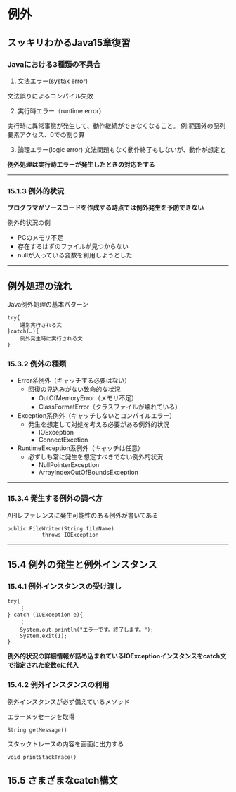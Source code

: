 # 例外

## スッキリわかるJava15章復習

### Javaにおける3種類の不具合

1. 文法エラー(systax error)

文法誤りによるコンパイル失敗

2. 実行時エラー（runtime error）

実行時に異常事態が発生して、動作継続ができなくなること。
例:範囲外の配列要素アクセス、0での割り算

3. 論理エラー(logic error)
文法問題もなく動作終了もしないが、動作が想定と


**例外処理は実行時エラーが発生したときの対応をする**

---

### 15.1.3 例外的状況

**プログラマがソースコードを作成する時点では例外発生を予防できない**

例外的状況の例
- PCのメモリ不足
- 存在するはずのファイルが見つからない
- nullが入っている変数を利用しようとした

---
## 例外処理の流れ

Java例外処理の基本パターン
```
try{
    通常実行される文
}catch(…){
    例外発生時に実行される文
}
```
### 15.3.2 例外の種類

- Error系例外（キャッチする必要はない）
    - 回復の見込みがない致命的な状況
        - OutOfMemoryError（メモリ不足）
        - ClassFormatError（クラスファイルが壊れている）
- Exception系例外（キャッチしないとコンパイルエラー）
    - 発生を想定して対処を考える必要がある例外的状況
        - IOException
        - ConnectExcetion
- RuntimeException系例外（キャッチは任意）
    - 必ずしも常に発生を想定すべきでない例外的状況
        - NullPointerException
        - ArrayIndexOutOfBoundsException

---
### 15.3.4 発生する例外の調べ方
APIレファレンスに発生可能性のある例外が書いてある
```
public FileWriter(String fileName)
           throws IOException
```

---
## 15.4 例外の発生と例外インスタンス

### 15.4.1 例外インスタンスの受け渡し

```
try{
    ︙
} catch (IOException e){
    ︙
    System.out.println("エラーです。終了します。");
    System.exit(1);
}
```
**例外的状況の詳細情報が詰め込まれているIOExceptionインスタンスをcatch文で指定された変数eに代入**


### 15.4.2 例外インスタンスの利用

例外インスタンスが必ず備えているメソッド

エラーメッセージを取得
```
String getMessage() 
```
スタックトレースの内容を画面に出力する
```
void printStackTrace() 
```

## 15.5 さまざまなcatch構文
